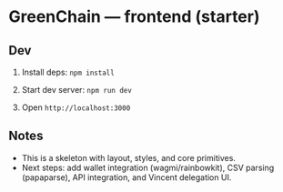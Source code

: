 # GreenChain — frontend (starter)

## Dev
1. Install deps:
   `npm install`

2. Start dev server:
   `npm run dev`

3. Open `http://localhost:3000`

## Notes
- This is a skeleton with layout, styles, and core primitives.
- Next steps: add wallet integration (wagmi/rainbowkit), CSV parsing (papaparse), API integration, and Vincent delegation UI.
